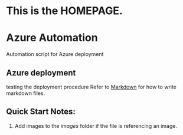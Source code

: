 # This is the **HOMEPAGE**.

# Azure Automation

Automation script for Azure deployment

## Azure deployment 
 testing the deployment procedure
Refer to [Markdown](http://daringfireball.net/projects/markdown/) for how to write markdown files.
## Quick Start Notes:
1. Add images to the *images* folder if the file is referencing an image.
